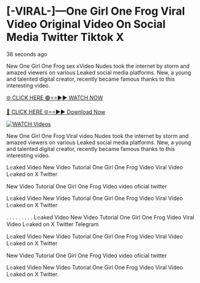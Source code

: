 # [-VIRAL-]—One Girl One Frog Viral Video Original Video On Social Media Twitter Tiktok X

38 seconds ago

New One Girl One Frog sex xVideo Nudes took the internet by storm and amazed viewers on various Leaked social media platforms. New, a young and talented digital creator, recently became famous thanks to this interesting video.

[🌐 CLICK HERE 🟢==►► WATCH NOW](https://t.co/CsbdxKwbQM)

[🔴 CLICK HERE 🌐==►► Download Now](https://t.co/CsbdxKwbQM)

[![WATCH Videos](https://i.imgur.com/RPj6FCy.gif)](https://t.co/CsbdxKwbQM)

New One Girl One Frog Viral video Nudes took the internet by storm and amazed viewers on various Leaked social media platforms. New, a young and talented digital creator, recently became famous thanks to this interesting video.

L𝚎aked Video New Video Tutorial One Girl One Frog Video Viral Video L𝚎aked on X Twitter

New Video Tutorial One Girl One Frog Video video oficial twitter

L𝚎aked Video New Video Tutorial One Girl One Frog Video Viral Video L𝚎aked on X Twitter

. . . . . . . . . L𝚎aked Video New Video Tutorial One Girl One Frog Video Viral Video L𝚎aked on X Twitter Telegram

L𝚎aked Video New Video Tutorial One Girl One Frog Video Viral Video L𝚎aked on X Twitter

New Video Tutorial One Girl One Frog Video video oficial twitter

L𝚎aked Video New Video Tutorial One Girl One Frog Video Viral Video L𝚎aked on X Twitter.
